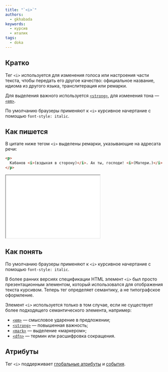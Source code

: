 ```yaml
---
title: "`<i>`"
authors:
  - gkhabada
keywords:
  - курсив
  - италик
tags:
  - doka
---
```


## Кратко

Тег `<i>` используется для изменения голоса или настроения части текста, чтобы передать его другое качество: официальное название, идиома из другого языка, транслитерация или ремарки.

Для выделения важного используется [`<strong>`](/html/strong/), для изменения тона — [`<em>`](/html/em/).

По умолчанию браузеры применяют к `<i>` курсивное начертание с помощью `font-style: italic`.

## Как пишется

В цитате ниже тегом `<i>` выделены ремарки, указывающие на адресата речи:

```html
<p>
  Кабанов <i>(вздыхая в сторону)</i>. Ах ты, господи! <i>(Матери.)</i> Да смеем ли мы, маменька, подумать!
</p>
```

<iframe title="Ремарки в пьесе" src="demos/base/" height="200"></iframe>

## Как понять

По умолчанию браузеры применяют к `<i>` курсивное начертание с помощью `font-style: italic`.

В более ранних версиях спецификации HTML элемент `<i>` был просто презентационным элементом, который использовался для отображения текста курсивом. Теперь тег определяет семантику, а не типографское оформление.

Элемент `<i>` используется только в том случае, если не существует более подходящего семантического элемента, например:

- [`<em>`](/html/em/) — смысловое ударение в предложении;
- [`<strong>`](/html/strong/) — повышенная важность;
- [`<mark>`](/html/mark/) — выделение «маркером»;
- [`<dfn>`](/html/dfn/) — термин или расшифровка сокращения.

## Атрибуты

Тег `<i>` поддерживает [глобальные атрибуты](/html/global-attrs/) и [события](/js/events/).
